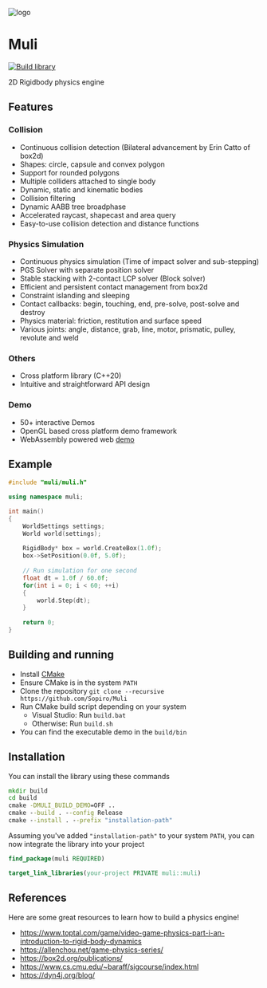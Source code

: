![logo](.github/logo.gif)

# Muli

[![Build library](https://github.com/Sopiro/Muli/actions/workflows/cmake-multi-platform.yml/badge.svg)](https://github.com/Sopiro/Muli/actions/workflows/cmake-multi-platform.yml)

2D Rigidbody physics engine

## Features  

### Collision  
  - Continuous collision detection (Bilateral advancement by Erin Catto of box2d)
  - Shapes: circle, capsule and convex polygon
  - Support for rounded polygons
  - Multiple colliders attached to single body
  - Dynamic, static and kinematic bodies
  - Collision filtering
  - Dynamic AABB tree broadphase
  - Accelerated raycast, shapecast and area query
  - Easy-to-use collision detection and distance functions
  
### Physics Simulation
  - Continuous physics simulation (Time of impact solver and sub-stepping)  
  - PGS Solver with separate position solver
  - Stable stacking with 2-contact LCP solver (Block solver)
  - Efficient and persistent contact management from box2d
  - Constraint islanding and sleeping
  - Contact callbacks: begin, touching, end, pre-solve, post-solve and destroy
  - Physics material: friction, restitution and surface speed
  - Various joints: angle, distance, grab, line, motor, prismatic, pulley, revolute and weld
  
### Others
  - Cross platform library (C++20)
  - Intuitive and straightforward API design

### Demo
  - 50+ interactive Demos
  - OpenGL based cross platform demo framework
  - WebAssembly powered web [demo](https://sopiro.github.io/muli-wasm/)

## Example

``` c++
#include "muli/muli.h"

using namespace muli;

int main()
{
    WorldSettings settings;
    World world(settings);
  
    RigidBody* box = world.CreateBox(1.0f);
    box->SetPosition(0.0f, 5.0f);
  
    // Run simulation for one second
    float dt = 1.0f / 60.0f;
    for(int i = 0; i < 60; ++i)
    {
        world.Step(dt);
    }
  
    return 0;
}
```

## Building and running
- Install [CMake](https://cmake.org/install/)
- Ensure CMake is in the system `PATH`
- Clone the repository `git clone --recursive https://github.com/Sopiro/Muli`
- Run CMake build script depending on your system
  - Visual Studio: Run `build.bat`
  - Otherwise: Run `build.sh`
- You can find the executable demo in the `build/bin`

## Installation

You can install the library using these commands

``` bat
mkdir build
cd build
cmake -DMULI_BUILD_DEMO=OFF ..
cmake --build . --config Release
cmake --install . --prefix "installation-path"
```

Assuming you've added `"installation-path"` to your system `PATH`, you can now integrate the library into your project

``` cmake
find_package(muli REQUIRED)

target_link_libraries(your-project PRIVATE muli::muli)
```

## References
Here are some great resources to learn how to build a physics engine!
- https://www.toptal.com/game/video-game-physics-part-i-an-introduction-to-rigid-body-dynamics
- https://allenchou.net/game-physics-series/
- https://box2d.org/publications/
- https://www.cs.cmu.edu/~baraff/sigcourse/index.html
- https://dyn4j.org/blog/

